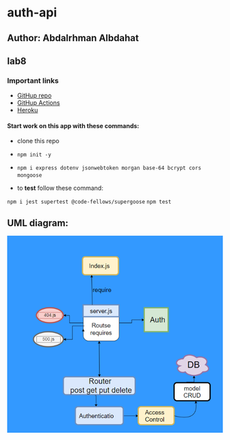 # auth-api
## Author: Abdalrhman Albdahat
## lab8

### Important links
- [GitHup repo](https://github.com/boodah96/auth-api)
- [GitHup Actions](https://github.com/boodah96/auth-api/actions)
- [Heroku](https://auth-api-boodah96.herokuapp.com/)

#### Start work on this app with these commands:

- clone this repo

- `npm init -y`

- `npm i express dotenv jsonwebtoken morgan base-64 bcrypt cors mongoose`

- to **test** follow these command:

`npm i jest supertest @code-fellows/supergoose`
`npm test `

## UML diagram:
![uml](./lab8.PNG)